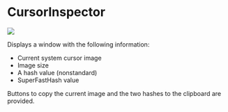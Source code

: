 # CursorInspector

![](http://github.com/invariant/CursorInspector/raw/master/CursorInspectorScreenshot.png )

Displays a window with the following information:

* Current system cursor image
* Image size
* A hash value (nonstandard)
* SuperFastHash value

Buttons to copy the current image and the two hashes to the clipboard are provided.
